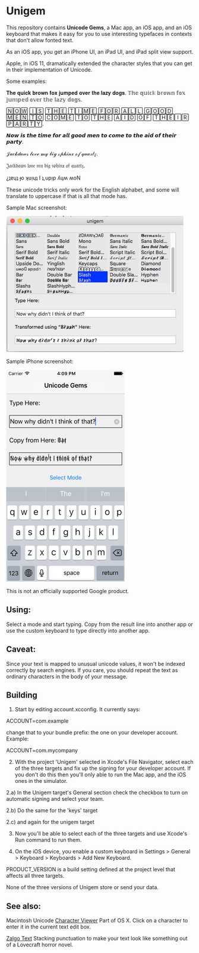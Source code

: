# Unigem

This repository contains **Unicode Gems**, a Mac app, an iOS app,
and an iOS keyboard that makes it easy for you to use interesting
typefaces in contexts that don't allow fonted text.

As an iOS app, you get an iPhone UI, an iPad UI, and iPad split view support.

Apple, in iOS 11, dramatically extended the character styles that you can get in their
implementation of Unicode.

Some examples:

𝐓𝐡𝐞 𝐪𝐮𝐢𝐜𝐤 𝐛𝐫𝐨𝐰𝐧 𝐟𝐨𝐱 𝐣𝐮𝐦𝐩𝐞𝐝 𝐨𝐯𝐞𝐫 𝐭𝐡𝐞 𝐥𝐚𝐳𝐲 𝐝𝐨𝐠𝐬.
𝕋𝕙𝕖 𝕢𝕦𝕚𝕔𝕜 𝕓𝕣𝕠𝕨𝕟 𝕗𝕠𝕩 𝕛𝕦𝕞𝕡𝕖𝕕 𝕠𝕧𝕖𝕣 𝕥𝕙𝕖 𝕝𝕒𝕫𝕪 𝕕𝕠𝕘𝕤.

🄽🄾🅆 🄸🅂 🅃🄷🄴 🅃🄸🄼🄴 🄵🄾🅁 🄰🄻🄻 🄶🄾🄾🄳 🄼🄴🄽 🅃🄾 🄲🄾🄼🄴 🅃🄾 🅃🄷🄴 🄰🄸🄳 🄾🄵 🅃🄷🄴🄸🅁 🄿🄰🅁🅃🅈.

𝙉𝙤𝙬 𝙞𝙨 𝙩𝙝𝙚 𝙩𝙞𝙢𝙚 𝙛𝙤𝙧 𝙖𝙡𝙡 𝙜𝙤𝙤𝙙 𝙢𝙚𝙣 𝙩𝙤 𝙘𝙤𝙢𝙚 𝙩𝙤 𝙩𝙝𝙚 𝙖𝙞𝙙 𝙤𝙛 𝙩𝙝𝙚𝙞𝙧 𝙥𝙖𝙧𝙩𝙮.

𝒥𝒶𝒸𝓀𝒹𝒶𝓌𝓈 𝓁ℴ𝓋ℯ 𝓂𝓎 𝒷𝒾ℊ 𝓈𝓅𝒽𝒾𝓃𝓍 ℴ𝒻 𝓆𝓊𝒶𝓇𝓉𝓏.

𝔍𝔞𝔠𝔨𝔡𝔞𝔴𝔰 𝔩𝔬𝔳𝔢 𝔪𝔶 𝔟𝔦𝔤 𝔰𝔭𝔥𝔦𝔫𝔵 𝔬𝔣 𝔮𝔲𝔞𝔯𝔱𝔷.

¿ʇɐɥʇ ɟo ʞuᴉɥʇ I ʇ,upᴉp ʎɥʍ ʍoN

These unicode tricks only work for the English alphabet, and some will translate to uppercase
if that is all that mode has.

Sample Mac screenshot:

![Sample Mac screenshot](Art/MacSample.png)

Sample iPhone screenshot:

![Sample iPhone screenshot](Art/iPhoneSample.png)

This is not an officially supported Google product.

## Using:

Select a mode and start typing. Copy from the result line into another app or use the custom
keyboard to type directly into another app.

## Caveat:

Since your text is mapped to unusual unicode values, it won't be indexed correctly by search engines. If you care,
you should repeat the text as ordinary characters in the body of your message.

## Building

1) Start by editing account.xcconfig. It currently says:

ACCOUNT=com.example

change that to your bundle prefix: the one on your developer account. Example:

ACCOUNT=com.mycompany

2) With the project 'Unigem' selected in Xcode's File Navigator, select each of the three targets and fix up the signing for your developer account. If you don't do this then you'll only able to run the Mac app, and the iOS ones in the simulator.

2.a) In the Unigem target's General section check the checkbox to turn on automatic signing and select your team.

2.b) Do the same for the 'keys' target

2.c) and again for the unigem target

3) Now you'll be able to select each of the three targets and use Xcode's Run command to run them.

4) On the iOS device, you enable a custom keyboard in Settings > General > Keyboard > Keyboards > Add New Keyboard.

PRODUCT_VERSION is a build setting defined at the project level that affects all three targets.

None of the three versions of Unigem store or send your data.

## See also:

Macintosh Unicode [Character Viewer](https://support.apple.com/kb/PH25337?locale=en_US) Part of OS X.
Click on a character to enter it in the current text edit box.

[Zalgo Text](https://www.google.com/search?q=zalgo+text) Stacking punctuation to make your text look like
something out of a Lovecraft horror novel.


